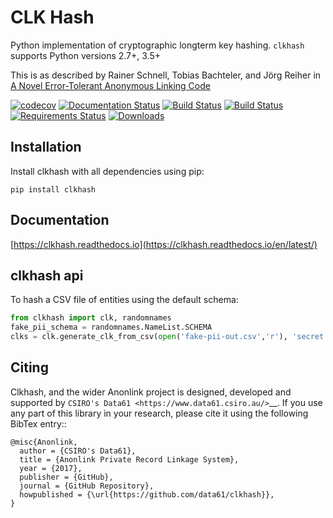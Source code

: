 # CLK Hash

Python implementation of cryptographic longterm key hashing. `clkhash` supports Python versions 2.7+, 3.5+

This is as described by Rainer Schnell, Tobias Bachteler, and Jörg Reiher in
[A Novel Error-Tolerant Anonymous Linking Code](http://grlc.german-microsimulation.de/wp-content/uploads/2017/05/downloadwp-grlc-2011-02.pdf)

[![codecov](https://codecov.io/gh/data61/clkhash/branch/master/graph/badge.svg)](https://codecov.io/gh/data61/clkhash)
[![Documentation Status](https://readthedocs.org/projects/clkhash/badge/?version=latest)](http://clkhash.readthedocs.io/en/latest/?badge=latest)
[![Build Status](https://travis-ci.org/data61/clkhash.svg?branch=master)](https://travis-ci.org/data61/clkhash)
[![Build Status](https://dev.azure.com/data61/Anonlink/_apis/build/status/data61.clkhash?branchName=master)](https://dev.azure.com/data61/Anonlink/_build/latest?definitionId=2&branchName=master)
[![Requirements Status](https://requires.io/github/data61/clkhash/requirements.svg?branch=master)](https://requires.io/github/data61/clkhash/requirements/?branch=master)
[![Downloads](https://pepy.tech/badge/clkhash)](https://pepy.tech/project/clkhash)

## Installation

Install clkhash with all dependencies using pip:

    pip install clkhash


## Documentation

[https://clkhash.readthedocs.io](https://clkhash.readthedocs.io/en/latest/)


## clkhash api

To hash a CSV file of entities using the default schema:

```python
from clkhash import clk, randomnames
fake_pii_schema = randomnames.NameList.SCHEMA
clks = clk.generate_clk_from_csv(open('fake-pii-out.csv','r'), 'secret', fake_pii_schema)
```

## Citing

Clkhash, and the wider Anonlink project is designed, developed and supported by 
`CSIRO's Data61 <https://www.data61.csiro.au/>`__. If you use any part of this library in your research, please 
cite it using the following BibTex entry::

    @misc{Anonlink,
      author = {CSIRO's Data61},
      title = {Anonlink Private Record Linkage System},
      year = {2017},
      publisher = {GitHub},
      journal = {GitHub Repository},
      howpublished = {\url{https://github.com/data61/clkhash}},
    }
